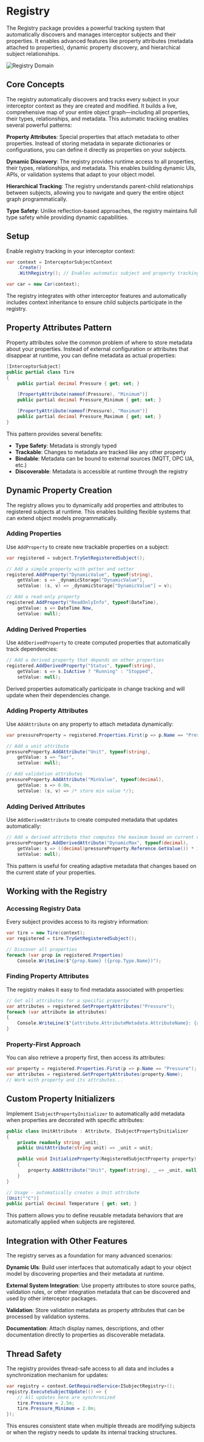 # Registry

The Registry package provides a powerful tracking system that automatically discovers and manages interceptor subjects and their properties. It enables advanced features like property attributes (metadata attached to properties), dynamic property discovery, and hierarchical subject relationships.

![Registry Domain](registry-domain.png)

## Core Concepts

The registry automatically discovers and tracks every subject in your interceptor context as they are created and modified. It builds a live, comprehensive map of your entire object graph—including all properties, their types, relationships, and metadata. This automatic tracking enables several powerful patterns:

**Property Attributes**: Special properties that attach metadata to other properties. Instead of storing metadata in separate dictionaries or configurations, you can define it directly as properties on your subjects.

**Dynamic Discovery**: The registry provides runtime access to all properties, their types, relationships, and metadata. This enables building dynamic UIs, APIs, or validation systems that adapt to your object model.

**Hierarchical Tracking**: The registry understands parent-child relationships between subjects, allowing you to navigate and query the entire object graph programmatically.

**Type Safety**: Unlike reflection-based approaches, the registry maintains full type safety while providing dynamic capabilities.

## Setup

Enable registry tracking in your interceptor context:

```csharp
var context = InterceptorSubjectContext
    .Create()
    .WithRegistry(); // Enables automatic subject and property tracking

var car = new Car(context);
```

The registry integrates with other interceptor features and automatically includes context inheritance to ensure child subjects participate in the registry.

## Property Attributes Pattern

Property attributes solve the common problem of where to store metadata about your properties. Instead of external configuration or attributes that disappear at runtime, you can define metadata as actual properties:

```csharp
[InterceptorSubject]
public partial class Tire
{
    public partial decimal Pressure { get; set; }

    [PropertyAttribute(nameof(Pressure), "Minimum")]
    public partial decimal Pressure_Minimum { get; set; }

    [PropertyAttribute(nameof(Pressure), "Maximum")] 
    public partial decimal Pressure_Maximum { get; set; }
}
```

This pattern provides several benefits:
- **Type Safety**: Metadata is strongly typed
- **Trackable**: Changes to metadata are tracked like any other property
- **Bindable**: Metadata can be bound to external sources (MQTT, OPC UA, etc.)
- **Discoverable**: Metadata is accessible at runtime through the registry

## Dynamic Property Creation

The registry allows you to dynamically add properties and attributes to registered subjects at runtime. This enables building flexible systems that can extend object models programmatically.

### Adding Properties

Use `AddProperty` to create new trackable properties on a subject:

```csharp
var registered = subject.TryGetRegisteredSubject();

// Add a simple property with getter and setter
registered.AddProperty("DynamicValue", typeof(string),
    getValue: s => _dynamicStorage["DynamicValue"],
    setValue: (s, v) => _dynamicStorage["DynamicValue"] = v);

// Add a read-only property
registered.AddProperty("ReadOnlyInfo", typeof(DateTime),
    getValue: s => DateTime.Now,
    setValue: null);
```

### Adding Derived Properties

Use `AddDerivedProperty` to create computed properties that automatically track dependencies:

```csharp
// Add a derived property that depends on other properties
registered.AddDerivedProperty("Status", typeof(string),
    getValue: s => s.IsActive ? "Running" : "Stopped",
    setValue: null);
```

Derived properties automatically participate in change tracking and will update when their dependencies change.

### Adding Property Attributes

Use `AddAttribute` on any property to attach metadata dynamically:

```csharp
var pressureProperty = registered.Properties.First(p => p.Name == "Pressure");

// Add a unit attribute
pressureProperty.AddAttribute("Unit", typeof(string),
    getValue: s => "bar",
    setValue: null);

// Add validation attributes
pressureProperty.AddAttribute("MinValue", typeof(decimal),
    getValue: s => 0.0m,
    setValue: (s, v) => /* store min value */);
```

### Adding Derived Attributes

Use `AddDerivedAttribute` to create computed metadata that updates automatically:

```csharp
// Add a derived attribute that computes the maximum based on current value
pressureProperty.AddDerivedAttribute("DynamicMax", typeof(decimal),
    getValue: s => ((decimal)pressureProperty.Reference.GetValue()) * 1.5m,
    setValue: null);
```

This pattern is useful for creating adaptive metadata that changes based on the current state of your properties.

## Working with the Registry

### Accessing Registry Data

Every subject provides access to its registry information:

```csharp
var tire = new Tire(context);
var registered = tire.TryGetRegisteredSubject();

// Discover all properties
foreach (var prop in registered.Properties)
    Console.WriteLine($"{prop.Name} ({prop.Type.Name})");
```

### Finding Property Attributes

The registry makes it easy to find metadata associated with properties:

```csharp
// Get all attributes for a specific property
var attributes = registered.GetPropertyAttributes("Pressure");
foreach (var attribute in attributes)
{
    Console.WriteLine($"{attribute.AttributeMetadata.AttributeName}: {attribute.Reference.GetValue()}");
}
```

### Property-First Approach

You can also retrieve a property first, then access its attributes:

```csharp
var property = registered.Properties.First(p => p.Name == "Pressure");
var attributes = registered.GetPropertyAttributes(property.Name);
// Work with property and its attributes...
```

## Custom Property Initializers

Implement `ISubjectPropertyInitializer` to automatically add metadata when properties are decorated with specific attributes:

```csharp
public class UnitAttribute : Attribute, ISubjectPropertyInitializer
{
    private readonly string _unit;
    public UnitAttribute(string unit) => _unit = unit;

    public void InitializeProperty(RegisteredSubjectProperty property)
    {
        property.AddAttribute("Unit", typeof(string), _ => _unit, null);
    }
}

// Usage - automatically creates a Unit attribute
[Unit("°C")]
public partial decimal Temperature { get; set; }
```

This pattern allows you to define reusable metadata behaviors that are automatically applied when subjects are registered.

## Integration with Other Features

The registry serves as a foundation for many advanced scenarios:

**Dynamic UIs**: Build user interfaces that automatically adapt to your object model by discovering properties and their metadata at runtime.

**External System Integration**: Use property attributes to store source paths, validation rules, or other integration metadata that can be discovered and used by other interceptor packages.

**Validation**: Store validation metadata as property attributes that can be processed by validation systems.

**Documentation**: Attach display names, descriptions, and other documentation directly to properties as discoverable metadata.

## Thread Safety

The registry provides thread-safe access to all data and includes a synchronization mechanism for updates:

```csharp
var registry = context.GetRequiredService<ISubjectRegistry>();
registry.ExecuteSubjectUpdate(() => {
    // All updates here are synchronized
    tire.Pressure = 2.5m;
    tire.Pressure_Minimum = 2.0m;
});
```

This ensures consistent state when multiple threads are modifying subjects or when the registry needs to update its internal tracking structures.
